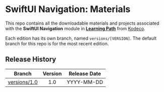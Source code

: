 # SwiftUI Navigation: Materials

This repo contains all the downloadable materials and projects associated with the **SwiftUI Navigation** module in **[Learning Path](https://www.kodeco.com/library)** from [Kodeco](https://www.kodeco.com).

Each edition has its own branch, named `versions/[VERSION]`. The default branch for this repo is for the most recent edition.

## Release History

| Branch                                                                                  | Version | Release Date |
| --------------------------------------------------------------------------------------- |:-------:|:------------:|
| [versions/1.0](https://github.com/kodecocodes/m3-suin-materials/tree/versions/1.0) | 1.0     | YYYY-MM-DD   |
